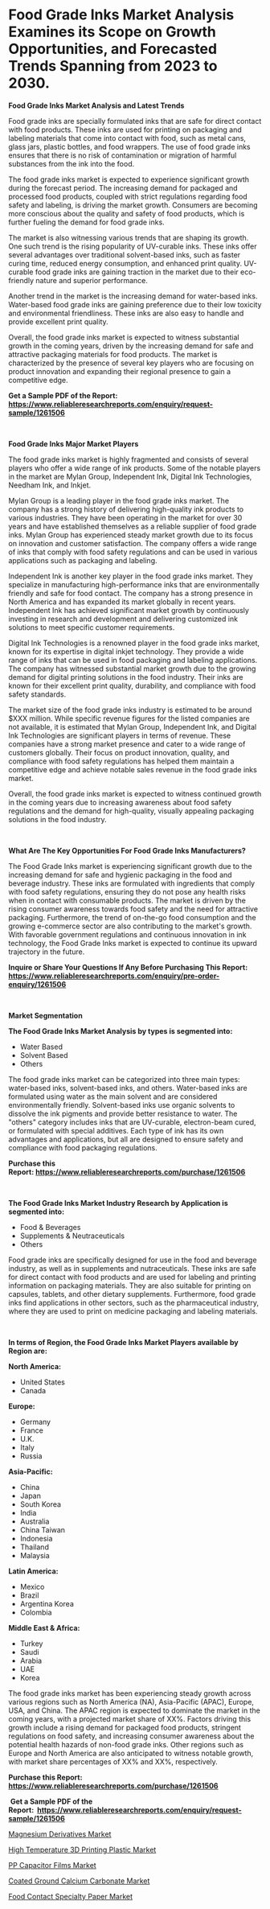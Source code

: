 <p><h1>Food Grade Inks Market Analysis Examines its Scope on Growth Opportunities, and Forecasted Trends Spanning from 2023 to 2030.</h1></p><p><strong>Food Grade Inks Market Analysis and Latest Trends</strong></p>
<p><p>Food grade inks are specially formulated inks that are safe for direct contact with food products. These inks are used for printing on packaging and labeling materials that come into contact with food, such as metal cans, glass jars, plastic bottles, and food wrappers. The use of food grade inks ensures that there is no risk of contamination or migration of harmful substances from the ink into the food.</p><p>The food grade inks market is expected to experience significant growth during the forecast period. The increasing demand for packaged and processed food products, coupled with strict regulations regarding food safety and labeling, is driving the market growth. Consumers are becoming more conscious about the quality and safety of food products, which is further fueling the demand for food grade inks.</p><p>The market is also witnessing various trends that are shaping its growth. One such trend is the rising popularity of UV-curable inks. These inks offer several advantages over traditional solvent-based inks, such as faster curing time, reduced energy consumption, and enhanced print quality. UV-curable food grade inks are gaining traction in the market due to their eco-friendly nature and superior performance.</p><p>Another trend in the market is the increasing demand for water-based inks. Water-based food grade inks are gaining preference due to their low toxicity and environmental friendliness. These inks are also easy to handle and provide excellent print quality.</p><p>Overall, the food grade inks market is expected to witness substantial growth in the coming years, driven by the increasing demand for safe and attractive packaging materials for food products. The market is characterized by the presence of several key players who are focusing on product innovation and expanding their regional presence to gain a competitive edge.</p></p>
<p><strong>Get a Sample PDF of the Report:&nbsp; <a href="https://www.reliableresearchreports.com/enquiry/request-sample/1261506">https://www.reliableresearchreports.com/enquiry/request-sample/1261506</a></strong></p>
<p>&nbsp;</p>
<p><strong>Food Grade Inks Major Market Players</strong></p>
<p><p>The food grade inks market is highly fragmented and consists of several players who offer a wide range of ink products. Some of the notable players in the market are Mylan Group, Independent Ink, Digital Ink Technologies, Needham Ink, and Inkjet.</p><p>Mylan Group is a leading player in the food grade inks market. The company has a strong history of delivering high-quality ink products to various industries. They have been operating in the market for over 30 years and have established themselves as a reliable supplier of food grade inks. Mylan Group has experienced steady market growth due to its focus on innovation and customer satisfaction. The company offers a wide range of inks that comply with food safety regulations and can be used in various applications such as packaging and labeling.</p><p>Independent Ink is another key player in the food grade inks market. They specialize in manufacturing high-performance inks that are environmentally friendly and safe for food contact. The company has a strong presence in North America and has expanded its market globally in recent years. Independent Ink has achieved significant market growth by continuously investing in research and development and delivering customized ink solutions to meet specific customer requirements.</p><p>Digital Ink Technologies is a renowned player in the food grade inks market, known for its expertise in digital inkjet technology. They provide a wide range of inks that can be used in food packaging and labeling applications. The company has witnessed substantial market growth due to the growing demand for digital printing solutions in the food industry. Their inks are known for their excellent print quality, durability, and compliance with food safety standards.</p><p>The market size of the food grade inks industry is estimated to be around $XXX million. While specific revenue figures for the listed companies are not available, it is estimated that Mylan Group, Independent Ink, and Digital Ink Technologies are significant players in terms of revenue. These companies have a strong market presence and cater to a wide range of customers globally. Their focus on product innovation, quality, and compliance with food safety regulations has helped them maintain a competitive edge and achieve notable sales revenue in the food grade inks market.</p><p>Overall, the food grade inks market is expected to witness continued growth in the coming years due to increasing awareness about food safety regulations and the demand for high-quality, visually appealing packaging solutions in the food industry.</p></p>
<p>&nbsp;</p>
<p><strong>What Are The Key Opportunities For Food Grade Inks Manufacturers?</strong></p>
<p><p>The Food Grade Inks market is experiencing significant growth due to the increasing demand for safe and hygienic packaging in the food and beverage industry. These inks are formulated with ingredients that comply with food safety regulations, ensuring they do not pose any health risks when in contact with consumable products. The market is driven by the rising consumer awareness towards food safety and the need for attractive packaging. Furthermore, the trend of on-the-go food consumption and the growing e-commerce sector are also contributing to the market's growth. With favorable government regulations and continuous innovation in ink technology, the Food Grade Inks market is expected to continue its upward trajectory in the future.</p></p>
<p><strong>Inquire or Share Your Questions If Any Before Purchasing This Report: <a href="https://www.reliableresearchreports.com/enquiry/pre-order-enquiry/1261506">https://www.reliableresearchreports.com/enquiry/pre-order-enquiry/1261506</a></strong></p>
<p>&nbsp;</p>
<p><strong>Market Segmentation</strong></p>
<p><strong>The Food Grade Inks Market Analysis by types is segmented into:</strong></p>
<p><ul><li>Water Based</li><li>Solvent Based</li><li>Others</li></ul></p>
<p><p>The food grade inks market can be categorized into three main types: water-based inks, solvent-based inks, and others. Water-based inks are formulated using water as the main solvent and are considered environmentally friendly. Solvent-based inks use organic solvents to dissolve the ink pigments and provide better resistance to water. The "others" category includes inks that are UV-curable, electron-beam cured, or formulated with special additives. Each type of ink has its own advantages and applications, but all are designed to ensure safety and compliance with food packaging regulations.</p></p>
<p><strong>Purchase this Report:&nbsp;<a href="https://www.reliableresearchreports.com/purchase/1261506">https://www.reliableresearchreports.com/purchase/1261506</a></strong></p>
<p>&nbsp;</p>
<p><strong>The Food Grade Inks Market Industry Research by Application is segmented into:</strong></p>
<p><ul><li>Food & Beverages</li><li>Supplements & Neutraceuticals</li><li>Others</li></ul></p>
<p><p>Food grade inks are specifically designed for use in the food and beverage industry, as well as in supplements and nutraceuticals. These inks are safe for direct contact with food products and are used for labeling and printing information on packaging materials. They are also suitable for printing on capsules, tablets, and other dietary supplements. Furthermore, food grade inks find applications in other sectors, such as the pharmaceutical industry, where they are used to print on medicine packaging and labeling materials.</p></p>
<p>&nbsp;</p>
<p><strong>In terms of Region, the Food Grade Inks Market Players available by Region are:</strong></p>
<p>
    <p> <strong> North America: </strong>
        <ul>
            <li>United States</li>
            <li>Canada</li>
        </ul>
        </p> 
    <p> <strong> Europe: </strong>
        <ul>
            <li>Germany</li>
            <li>France</li>
            <li>U.K.</li>
            <li>Italy</li>
            <li>Russia</li>
        </ul>
        </p> 
    <p> <strong> Asia-Pacific: </strong>
        <ul>
            <li>China</li>
            <li>Japan</li>
            <li>South Korea</li>
            <li>India</li>
            <li>Australia</li>
            <li>China Taiwan</li>
            <li>Indonesia</li>
            <li>Thailand</li>
            <li>Malaysia</li>
        </ul>
        </p> 
    <p> <strong> Latin America: </strong>
        <ul>
            <li>Mexico</li>
            <li>Brazil</li>
            <li>Argentina Korea</li>
            <li>Colombia</li>
        </ul>
        </p> 
    <p> <strong> Middle East & Africa: </strong>
        <ul>
            <li>Turkey</li>
            <li>Saudi</li>
            <li>Arabia</li>
            <li>UAE</li>
            <li>Korea</li>
        </ul>
    </p>
    </p>
<p><p>The food grade inks market has been experiencing steady growth across various regions such as North America (NA), Asia-Pacific (APAC), Europe, USA, and China. The APAC region is expected to dominate the market in the coming years, with a projected market share of XX%. Factors driving this growth include a rising demand for packaged food products, stringent regulations on food safety, and increasing consumer awareness about the potential health hazards of non-food grade inks. Other regions such as Europe and North America are also anticipated to witness notable growth, with market share percentages of XX% and XX%, respectively.</p></p>
<p><strong>Purchase this Report: <a href="https://www.reliableresearchreports.com/purchase/1261506">https://www.reliableresearchreports.com/purchase/1261506</a></strong></p>
<p>&nbsp;<strong>Get a Sample PDF of the Report:&nbsp;&nbsp;<a href="https://www.reliableresearchreports.com/enquiry/request-sample/1261506">https://www.reliableresearchreports.com/enquiry/request-sample/1261506</a></strong></p>
<p><strong></strong></p>
<p><p><a href="https://github.com/ashepherd82/Market-Research-Report-List-2/blob/main/magnesium-derivatives-market.md">Magnesium Derivatives Market</a></p><p><a href="https://github.com/lilstefpacute/Market-Research-Report-List-2/blob/main/high-temperature-3d-printing-plastic-market.md">High Temperature 3D Printing Plastic Market</a></p><p><a href="https://github.com/rexevange/Market-Research-Report-List-2/blob/main/pp-capacitor-films-market.md">PP Capacitor Films Market</a></p><p><a href="https://github.com/FassouRP/Market-Research-Report-List-2/blob/main/coated-ground-calcium-carbonate-market.md">Coated Ground Calcium Carbonate Market</a></p><p><a href="https://github.com/castoriffic/Market-Research-Report-List-2/blob/main/food-contact-specialty-paper-market.md">Food Contact Specialty Paper Market</a></p></p>